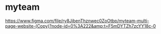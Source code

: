 # myteam
https://www.figma.com/file/ry8JjbenThznwec0ZoOtbp/myteam-multi-page-website-(Copy)?node-id=0%3A222&amp;t=F5mDYTZh7zcYY18c-0
